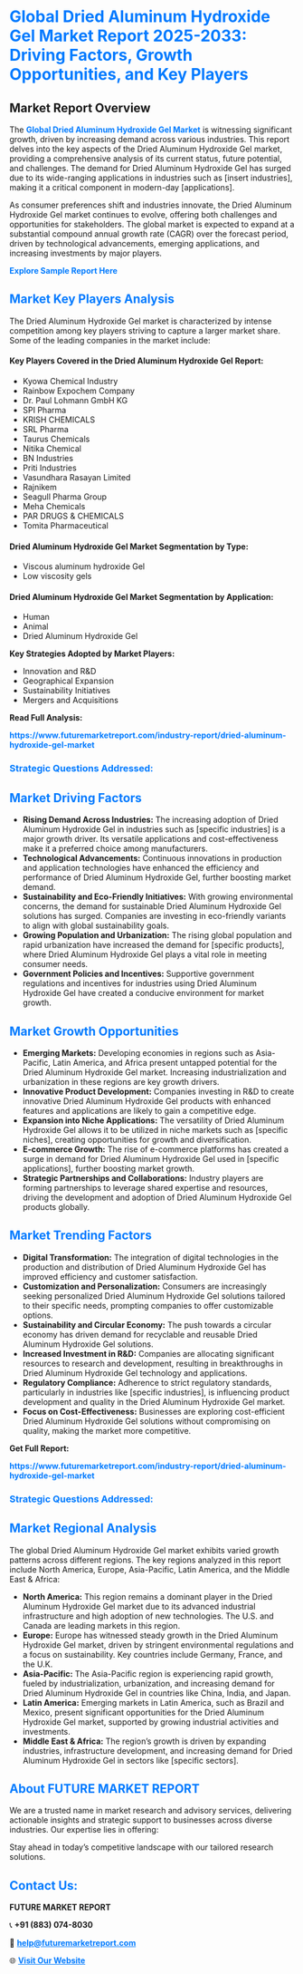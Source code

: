 <h1 style="color: #007BFF;">Global Dried Aluminum Hydroxide Gel Market Report 2025-2033: Driving Factors, Growth Opportunities, and Key Players</h1>

<section id="overview">
<h2>Market Report Overview</h2>
<p>The <a href="https://www.futuremarketreport.com/industry-report/dried-aluminum-hydroxide-gel-market" style="color: #007BFF; text-decoration: none;"><strong>Global Dried Aluminum Hydroxide Gel Market</strong></a> is witnessing significant growth, driven by increasing demand across various industries. This report delves into the key aspects of the Dried Aluminum Hydroxide Gel market, providing a comprehensive analysis of its current status, future potential, and challenges. The demand for Dried Aluminum Hydroxide Gel has surged due to its wide-ranging applications in industries such as [insert industries], making it a critical component in modern-day [applications].</p>
<p>As consumer preferences shift and industries innovate, the Dried Aluminum Hydroxide Gel market continues to evolve, offering both challenges and opportunities for stakeholders. The global market is expected to expand at a substantial compound annual growth rate (CAGR) over the forecast period, driven by technological advancements, emerging applications, and increasing investments by major players.</p>
</section>

<section id="overview">
<p><a href="https://www.futuremarketreport.com/request-sample/reportId=125707" style="color: #007BFF; text-decoration: none;"><strong>Explore Sample Report Here</strong></a></p>
</section>

<section id="key-players">
<h2 style="color: #007BFF;">Market Key Players Analysis</h2>
<p>The Dried Aluminum Hydroxide Gel market is characterized by intense competition among key players striving to capture a larger market share. Some of the leading companies in the market include:</p>
<h4>Key Players Covered in the Dried Aluminum Hydroxide Gel Report:</h4>
<ul><li>Kyowa Chemical Industry</li><li>Rainbow Expochem Company</li><li>Dr. Paul Lohmann GmbH KG</li><li>SPI Pharma</li><li>KRISH CHEMICALS</li><li>SRL Pharma</li><li>Taurus Chemicals</li><li>Nitika Chemical</li><li>BN Industries</li><li>Priti Industries</li><li>Vasundhara Rasayan Limited</li><li>Rajnikem</li><li>Seagull Pharma Group</li><li>Meha Chemicals</li><li>PAR DRUGS &amp; CHEMICALS</li><li>Tomita Pharmaceutical</li></ul>
<h4>Dried Aluminum Hydroxide Gel Market Segmentation by Type:</h4>
<ul><li>Viscous aluminum hydroxide Gel</li><li>Low viscosity gels</li></ul>

<h4>Dried Aluminum Hydroxide Gel Market Segmentation by Application:</h4>
<ul><li>Human</li><li>Animal</li><li>Dried Aluminum Hydroxide Gel</li></ul>
<p><strong>Key Strategies Adopted by Market Players:</strong></p>
<ul>
<li>Innovation and R&D</li>
<li>Geographical Expansion</li>
<li>Sustainability Initiatives</li>
<li>Mergers and Acquisitions</li>
</ul>
</section>

<section>
<p><strong>Read Full Analysis: </strong></p><a href="https://www.futuremarketreport.com/industry-report/dried-aluminum-hydroxide-gel-market" style="color: #007BFF; text-decoration: none;"><strong>https://www.futuremarketreport.com/industry-report/dried-aluminum-hydroxide-gel-market</strong></a>
<h3 style="color: #007BFF;">Strategic Questions Addressed:</h3>
</section>

<section id="driving-factors">
<h2 style="color: #007BFF;">Market Driving Factors</h2>
<ul>
<li><strong>Rising Demand Across Industries:</strong> The increasing adoption of Dried Aluminum Hydroxide Gel in industries such as [specific industries] is a major growth driver. Its versatile applications and cost-effectiveness make it a preferred choice among manufacturers.</li>
<li><strong>Technological Advancements:</strong> Continuous innovations in production and application technologies have enhanced the efficiency and performance of Dried Aluminum Hydroxide Gel, further boosting market demand.</li>
<li><strong>Sustainability and Eco-Friendly Initiatives:</strong> With growing environmental concerns, the demand for sustainable Dried Aluminum Hydroxide Gel solutions has surged. Companies are investing in eco-friendly variants to align with global sustainability goals.</li>
<li><strong>Growing Population and Urbanization:</strong> The rising global population and rapid urbanization have increased the demand for [specific products], where Dried Aluminum Hydroxide Gel plays a vital role in meeting consumer needs.</li>
<li><strong>Government Policies and Incentives:</strong> Supportive government regulations and incentives for industries using Dried Aluminum Hydroxide Gel have created a conducive environment for market growth.</li>
</ul>
</section>

<section id="growth-opportunities">
<h2 style="color: #007BFF;">Market Growth Opportunities</h2>
<ul>
<li><strong>Emerging Markets:</strong> Developing economies in regions such as Asia-Pacific, Latin America, and Africa present untapped potential for the Dried Aluminum Hydroxide Gel market. Increasing industrialization and urbanization in these regions are key growth drivers.</li>
<li><strong>Innovative Product Development:</strong> Companies investing in R&D to create innovative Dried Aluminum Hydroxide Gel products with enhanced features and applications are likely to gain a competitive edge.</li>
<li><strong>Expansion into Niche Applications:</strong> The versatility of Dried Aluminum Hydroxide Gel allows it to be utilized in niche markets such as [specific niches], creating opportunities for growth and diversification.</li>
<li><strong>E-commerce Growth:</strong> The rise of e-commerce platforms has created a surge in demand for Dried Aluminum Hydroxide Gel used in [specific applications], further boosting market growth.</li>
<li><strong>Strategic Partnerships and Collaborations:</strong> Industry players are forming partnerships to leverage shared expertise and resources, driving the development and adoption of Dried Aluminum Hydroxide Gel products globally.</li>
</ul>
</section>

<section id="trending-factors">
<h2 style="color: #007BFF;">Market Trending Factors</h2>
<ul>
<li><strong>Digital Transformation:</strong> The integration of digital technologies in the production and distribution of Dried Aluminum Hydroxide Gel has improved efficiency and customer satisfaction.</li>
<li><strong>Customization and Personalization:</strong> Consumers are increasingly seeking personalized Dried Aluminum Hydroxide Gel solutions tailored to their specific needs, prompting companies to offer customizable options.</li>
<li><strong>Sustainability and Circular Economy:</strong> The push towards a circular economy has driven demand for recyclable and reusable Dried Aluminum Hydroxide Gel solutions.</li>
<li><strong>Increased Investment in R&D:</strong> Companies are allocating significant resources to research and development, resulting in breakthroughs in Dried Aluminum Hydroxide Gel technology and applications.</li>
<li><strong>Regulatory Compliance:</strong> Adherence to strict regulatory standards, particularly in industries like [specific industries], is influencing product development and quality in the Dried Aluminum Hydroxide Gel market.</li>
<li><strong>Focus on Cost-Effectiveness:</strong> Businesses are exploring cost-efficient Dried Aluminum Hydroxide Gel solutions without compromising on quality, making the market more competitive.</li>
</ul>
</section>

<section>
<p><strong>Get Full Report: </strong></p><a href="https://www.futuremarketreport.com/industry-report/dried-aluminum-hydroxide-gel-market" style="color: #007BFF; text-decoration: none;"><strong>https://www.futuremarketreport.com/industry-report/dried-aluminum-hydroxide-gel-market</strong></a>
<h3 style="color: #007BFF;">Strategic Questions Addressed:</h3>
</section>


<section id="regional-analysis">
<h2 style="color: #007BFF;">Market Regional Analysis</h2>
<p>The global Dried Aluminum Hydroxide Gel market exhibits varied growth patterns across different regions. The key regions analyzed in this report include North America, Europe, Asia-Pacific, Latin America, and the Middle East & Africa:</p>
<ul>
<li><strong>North America:</strong> This region remains a dominant player in the Dried Aluminum Hydroxide Gel market due to its advanced industrial infrastructure and high adoption of new technologies. The U.S. and Canada are leading markets in this region.</li>
<li><strong>Europe:</strong> Europe has witnessed steady growth in the Dried Aluminum Hydroxide Gel market, driven by stringent environmental regulations and a focus on sustainability. Key countries include Germany, France, and the U.K.</li>
<li><strong>Asia-Pacific:</strong> The Asia-Pacific region is experiencing rapid growth, fueled by industrialization, urbanization, and increasing demand for Dried Aluminum Hydroxide Gel in countries like China, India, and Japan.</li>
<li><strong>Latin America:</strong> Emerging markets in Latin America, such as Brazil and Mexico, present significant opportunities for the Dried Aluminum Hydroxide Gel market, supported by growing industrial activities and investments.</li>
<li><strong>Middle East & Africa:</strong> The region’s growth is driven by expanding industries, infrastructure development, and increasing demand for Dried Aluminum Hydroxide Gel in sectors like [specific sectors].</li>
</ul>
</section>

<footer>
<h2 style="color: #007BFF;">About FUTURE MARKET REPORT</h2>
<p>We are a trusted name in market research and advisory services, delivering actionable insights and strategic support to businesses across diverse industries. Our expertise lies in offering:</p>

<p>Stay ahead in today’s competitive landscape with our tailored research solutions.</p>

<h2 style="color: #007BFF;">Contact Us:</h2>
<p><strong>FUTURE MARKET REPORT</strong></p>
<p>📞 <strong>+91 (883) 074-8030</strong></p>
<p>📧 <strong><a href="mailto:help@futuremarketreport.com" style="color: #007BFF;">help@futuremarketreport.com</a></strong></p>
<p>🌐 <strong><a href="https://www.futuremarketreport.com/" style="color: #007BFF;">Visit Our Website</a></strong></p>
</footer>